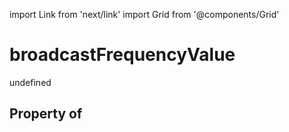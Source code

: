 import Link from 'next/link'
import Grid from '@components/Grid'

# broadcastFrequencyValue

undefined

## Property of



